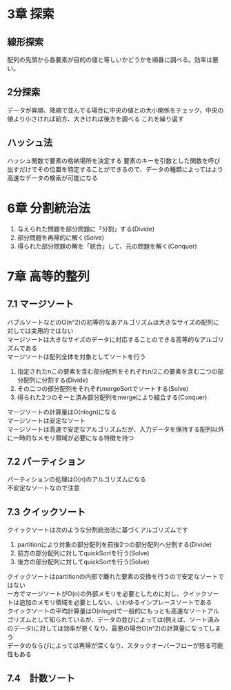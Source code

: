 # 3章 探索
## 線形探索
配列の先頭から各要素が目的の値と等しいかどうかを順番に調べる。効率は悪い。

## 2分探索
データが昇順、降順で並んでる場合に中央の値との大小関係をチェック、中央の値より小さければ前方、大きければ後方を調べる
これを繰り返す

## ハッシュ法
ハッシュ関数で要素の格納場所を決定する
要素のキーを引数とした関数を呼び出すだけでその位置を特定することができるので、データの種類によってはより高速なデータの検索が可能になる

# 6章 分割統治法
1. 与えられた問題を部分問題に「分割」する(Divide)
1. 部分問題を再帰的に解く(Solve)
1. 得られた部分問題の解を「統合」して、元の問題を解く(Conquer)

# 7章 高等的整列
## 7.1 マージソート
バブルソートなどのO(n^2)の初等的なあアルゴリズムは大きなサイズの配列に対しては実用的ではない  
マージソートは大きなサイズのデータに対応することのできる高等的なアルゴリズムである  
マージソートは配列全体を対象としてソートを行う  
1. 指定されたnこの要素を含む部分配列をそれぞれn/2この要素を含む二つの部分配列に分割する(Divide)
1. その二つの部分配列をそれぞれmergeSortでソートする(Solve)
1. 得られた2つのそーと済み部分配列をmergeにより結合する(Conquer)

マージソートの計算量はO(nlogn)になる  
マージソートは安定なソート  
マージソートは高速で安定なアルゴリズムだが、入力データを保持する配列以外に一時的なメモリ領域が必要になる特徴を持つ  

## 7.2 パーティション
パーティションの処理はO(n)のアルゴリズムになる  
不安定なソートなので注意  

## 7.3 クイックソート
クイックソートは次のような分割統治法に基づくアルゴリズムです
1. partitionにより対象の部分配列を前後2つの部分配列へ分割する(Divide)
1. 前方の部分配列に対してquickSortを行う(Solve)
1. 後方の部分配列に対してquickSortを行う(Solve)

クイックソートはpartitionの内部で離れた要素の交換を行うので安定なソートではない  
一方でマージソートがO(n)の外部メモリを必要としたのに対し、クイックソートは追加のメモリ領域を必要としない、いわゆるインプレースソートである  
クイックソートの平均計算量はO(nlogn)で一般的にもっとも高速なソートアルゴリズムとして知られているが、データの並びによっては(例えば、ソート済みのデータ)に対しては効率が悪くなり、最悪の場合O(n^2)の計算量になってしまう  
データのならびによっては再帰が深くなり、スタックオーバーフローが怒る可能性もある  

## 7.4　計数ソート


